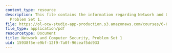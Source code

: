 ```yaml
---
content_type: resource
description: This file contains the information regarding Network and Computer Security,
  Problem Set 1.
file: https://ol-ocw-studio-app-production.s3.amazonaws.com/courses/6-857-network-and-computer-security-spring-2014/15938f5ee9bf12f97a0f96ceaf5dd933_MIT6_857S14_1.3.pdf
file_type: application/pdf
resourcetype: Document
title: Network and Computer Security, Problem Set 1
uid: 15938f5e-e9bf-12f9-7a0f-96ceaf5dd933
---
```


